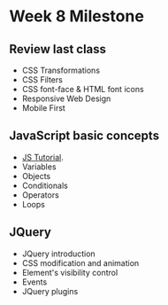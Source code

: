 Week 8 Milestone
==========

## Review last class

* CSS Transformations
* CSS Filters
* CSS font-face & HTML font icons
* Responsive Web Design
* Mobile First

## JavaScript basic concepts

* [JS Tutorial](https://developer.mozilla.org/en-US/docs/Web/JavaScript/A_re-introduction_to_JavaScript).
* Variables
* Objects
* Conditionals
* Operators
* Loops

## JQuery

* JQuery introduction
* CSS modification and animation
* Element's visibility control
* Events
* JQuery plugins